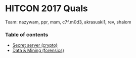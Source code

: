 # HITCON 2017 Quals

Team: nazywam, ppr, msm, c7f.m0d3, akrasuski1, rev, shalom

### Table of contents

* [Secret server (crypto)](secret_server)
* [Data & Mining (forensics)](data_mining)
